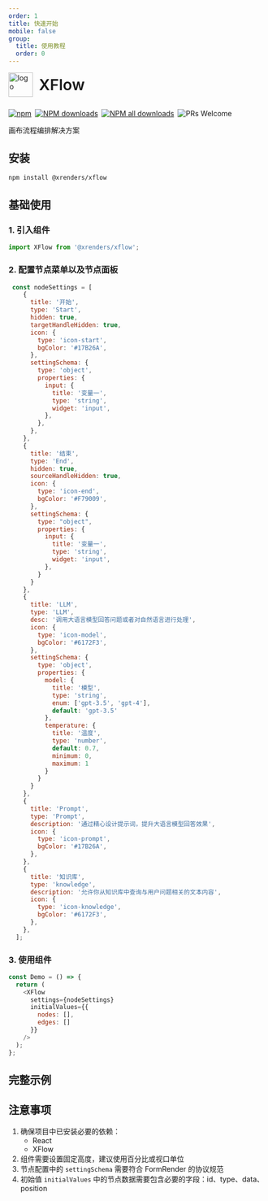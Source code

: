 ```yaml
---
order: 1
title: 快速开始
mobile: false
group: 
  title: 使用教程
  order: 0
---
```


<div style="display:flex;align-items:center;margin-bottom:24px">
  <img src="https://img.alicdn.com/tfs/TB17UtINiLaK1RjSZFxXXamPFXa-606-643.png" alt="logo" width="48px"/>
  <span style="font-size:30px;font-weight:600;display:inline-block;margin-left:12px">XFlow</span>
</div>
<p style="display:flex;justify-content:space-between;width:440px">
  <a href="https://www.npmjs.com/package/@xrenders/xflow" target="_blank">
    <img alt="npm" src="https://img.shields.io/npm/v/@xrenders/xflow.svg?maxAge=3600&style=flat-square">
  </a>
  <a href="https://npmjs.org/package/@xrenders/xflow" target="_blank">
    <img alt="NPM downloads" src="https://img.shields.io/npm/dm/@xrenders/xflow.svg?style=flat-square">
  </a>
  <a href="https://npmjs.org/package/@xrenders/xflow" target="_blank">
    <img alt="NPM all downloads" src="https://img.shields.io/npm/dt/@xrenders/xflow.svg?style=flat-square">
  </a>
  <a>
    <img alt="PRs Welcome" src="https://img.shields.io/badge/PRs-welcome-brightgreen.svg?style=flat-square">
  </a>
</p>

画布流程编排解决方案

## 安装

```bash
npm install @xrenders/xflow
```

## 基础使用

### 1. 引入组件

```js
import XFlow from '@xrenders/xflow';
```

### 2. 配置节点菜单以及节点面板

```js
 const nodeSettings = [
    {
      title: '开始',
      type: 'Start',
      hidden: true,
      targetHandleHidden: true,
      icon: {
        type: 'icon-start',
        bgColor: '#17B26A',
      },
      settingSchema: {
        type: 'object',
        properties: {
          input: {
            title: '变量一',
            type: 'string',
            widget: 'input',
          },
        },
      },
    },
    {
      title: '结束',
      type: 'End',
      hidden: true,
      sourceHandleHidden: true,
      icon: {
        type: 'icon-end',
        bgColor: '#F79009',
      },
      settingSchema: {
        type: "object",
        properties: {
          input: {
            title: '变量一',
            type: 'string',
            widget: 'input',
          },
        }
      }
    },
    {
      title: 'LLM',
      type: 'LLM',
      desc: '调用大语言模型回答问题或者对自然语言进行处理',
      icon: {
        type: 'icon-model',
        bgColor: '#6172F3',
      },
      settingSchema: {
        type: 'object',
        properties: {
          model: {
            title: '模型',
            type: 'string',
            enum: ['gpt-3.5', 'gpt-4'],
            default: 'gpt-3.5'
          },
          temperature: {
            title: '温度',
            type: 'number',
            default: 0.7,
            minimum: 0,
            maximum: 1
          }
        }
      }
    },
    {
      title: 'Prompt',
      type: 'Prompt',
      description: '通过精心设计提示词，提升大语言模型回答效果',
      icon: {
        type: 'icon-prompt',
        bgColor: '#17B26A',
      },
    },
    {
      title: '知识库',
      type: 'knowledge',
      description: '允许你从知识库中查询与用户问题相关的文本内容',
      icon: {
        type: 'icon-knowledge',
        bgColor: '#6172F3',
      },
    },
  ];
```


### 3. 使用组件

```js
const Demo = () => {
  return (
    <XFlow
      settings={nodeSettings}
      initialValues={{
        nodes: [],
        edges: []
      }}
    />
  );
};
```

## 完整示例

<code src="./demo/quickStart/index.tsx"></code>



## 注意事项
1. 确保项目中已安装必要的依赖：
   - React
   - XFlow
2. 组件需要设置固定高度，建议使用百分比或视口单位
3. 节点配置中的 `settingSchema` 需要符合 FormRender 的协议规范
4. 初始值 `initialValues` 中的节点数据需要包含必要的字段：id、type、data、position
